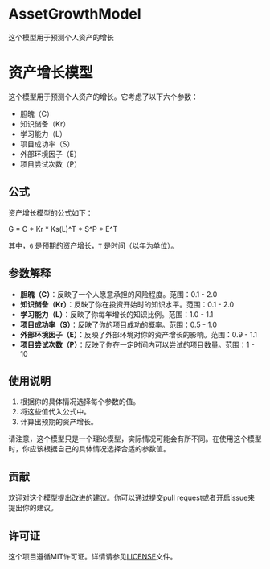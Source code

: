 # AssetGrowthModel
这个模型用于预测个人资产的增长

# 资产增长模型

这个模型用于预测个人资产的增长。它考虑了以下六个参数：

- 胆魄（C）
- 知识储备（Kr）
- 学习能力（L）
- 项目成功率（S）
- 外部环境因子（E）
- 项目尝试次数（P）

## 公式

资产增长模型的公式如下：

G = C * Kr * Ks(L)^T * S^P * E^T


其中，`G` 是预期的资产增长，`T` 是时间（以年为单位）。

## 参数解释

- **胆魄（C）**：反映了一个人愿意承担的风险程度。范围：0.1 - 2.0
- **知识储备（Kr）**：反映了你在投资开始时的知识水平。范围：0.1 - 2.0
- **学习能力（L）**：反映了你每年增长的知识比例。范围：1.0 - 1.1
- **项目成功率（S）**：反映了你的项目成功的概率。范围：0.5 - 1.0
- **外部环境因子（E）**：反映了外部环境对你的资产增长的影响。范围：0.9 - 1.1
- **项目尝试次数（P）**：反映了你在一定时间内可以尝试的项目数量。范围：1 - 10

## 使用说明

1. 根据你的具体情况选择每个参数的值。
2. 将这些值代入公式中。
3. 计算出预期的资产增长。

请注意，这个模型只是一个理论模型，实际情况可能会有所不同。在使用这个模型时，你应该根据自己的具体情况选择合适的参数值。

## 贡献

欢迎对这个模型提出改进的建议。你可以通过提交pull request或者开启issue来提出你的建议。

## 许可证

这个项目遵循MIT许可证。详情请参见[LICENSE](LICENSE)文件。
